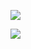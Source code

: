 <p align="left"><img  src="https://github-readme-stats.vercel.app/api/top-langs/?username=MindBreakerGM"/></p>
<p align="left"><img  src="https://github-readme-stats.vercel.app/api?username=MindBreakerGM&show_icons=true&theme=aura_dark"/><p align="left">
